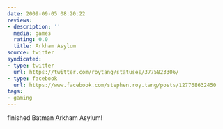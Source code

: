 ```yaml
---
date: 2009-09-05 08:20:22
reviews:
- description: ''
  media: games
  rating: 0.0
  title: Arkham Asylum
source: twitter
syndicated:
- type: twitter
  url: https://twitter.com/roytang/statuses/3775823306/
- type: facebook
  url: https://www.facebook.com/stephen.roy.tang/posts/127768632450
tags:
- gaming
---
```


finished Batman Arkham Asylum!